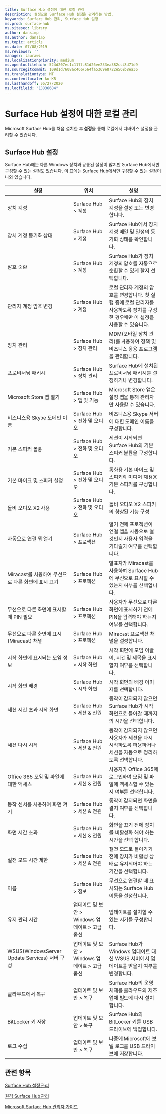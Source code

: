 ```yaml
---
title: Surface Hub 설정에 대한 로컬 관리
description: 설정으로 Surface Hub 설정을 관리하는 방법.
keywords: Surface Hub 관리, Surface Hub 설정
ms.prod: surface-hub
ms.sitesec: library
author: dansimp
ms.author: dansimp
ms.topic: article
ms.date: 07/08/2019
ms.reviewer: ''
manager: laurawi
ms.localizationpriority: medium
ms.openlocfilehash: 524d207ec1c117fb81d26ee233ea382ccb8d71d9
ms.sourcegitcommit: 109d1d7608ac4667564fa5369e8722e569b8ea36
ms.translationtype: MT
ms.contentlocale: ko-KR
ms.lasthandoff: 06/27/2020
ms.locfileid: "10836684"
---
```

# Surface Hub 설정에 대한 로컬 관리

Microsoft Surface Hub를 처음 설치한 후 **설정**을 통해 로컬에서 디바이스 설정을 관리할 수 있습니다.

## Surface Hub 설정

Surface Hub에는 다른 Windows 장치와 공통된 설정이 많지만 Surface Hub에서만 구성할 수 있는 설정도 있습니다. 이 표에는 Surface Hub에서만 구성할 수 있는 설정이 나와 있습니다. 

| 설정 | 위치 | 설명 |
| ------- | -------- | ----------- |
| 장치 계정 | Surface Hub > 계정 | Surface Hub의 장치 계정을 설정 또는 변경합니다. |
| 장치 계정 동기화 상태 | Surface Hub > 계정 | Surface Hub에서 장치 계정 메일 및 일정의 동기화 상태를 확인합니다. |
| 암호 순환 | Surface Hub > 계정 | Surface Hub가 장치 계정의 암호를 자동으로 순환할 수 있게 할지 선택합니다.|
| 관리자 계정 암호 변경  | Surface Hub > 계정 | 로컬 관리자 계정의 암호를 변경합니다. 첫 실행 중에 로컬 관리자를 사용하도록 장치를 구성한 경우에만 이 설정을 사용할 수 있습니다. |
| 장치 관리 | Surface Hub > 장치 관리 | MDM(모바일 장치 관리)를 사용하여 정책 및 비즈니스 응용 프로그램을 관리합니다. |
| 프로비저닝 패키지 | Surface Hub > 장치 관리 | Surface Hub에 설치된 프로비저닝 패키지를 설정하거나 변경합니다. |
| Microsoft Store 앱 열기 | Surface Hub > 앱 및 기능 | Microsoft Store 앱은 설정 앱을 통해 관리자만 사용할 수 있습니다. |
| 비즈니스용 Skype 도메인 이름 | Surface Hub > 전화 및 오디오 | 비즈니스용 Skype 서버에 대한 도메인 이름을 구성합니다. |
| 기본 스피커 볼륨 | Surface Hub > 전화 및 오디오 | 세션이 시작되면 Surface Hub의 기본 스피커 볼륨을 구성합니다. |
| 기본 마이크 및 스피커 설정 | Surface Hub > 전화 및 오디오 | 통화용 기본 마이크 및 스피커와 미디어 재생용 기본 스피커를 구성합니다. |
| 돌비 오디오 X2 사용 | Surface Hub > 전화 및 오디오 | 돌비 오디오 X2 스피커의 향상된 기능 구성 |
| 자동으로 연결 앱 열기 | Surface Hub > 프로젝션 | 열기 전에 프로젝션이 연결 앱을 자동으로 열 것인지 사용자 입력을 기다릴지 여부를 선택합니다. |
| Miracast를 사용하여 무선으로 다른 화면에 표시 끄기 | Surface Hub > 프로젝션 | 발표자가 Miracast를 사용하여 Surface Hub에 무선으로 표시할 수 있는지 여부를 선택합니다. |
| 무선으로 다른 화면에 표시할 때 PIN 필요 | Surface Hub > 프로젝션 | 사용자가 무선으로 다른 화면에 표시하기 전에 PIN을 입력해야 하는지 여부를 선택합니다. |
| 무선으로 다른 화면에 표시(Miracast) 채널 | Surface Hub > 프로젝션 | Miracast 프로젝션 채널을 설정합니다. |
| 시작 화면에 표시되는 모임 정보 | Surface Hub > 시작 화면 | 시작 화면에 모임 이끌이, 시간 및 제목을 표시할지 여부를 선택합니다. |
| 시작 화면 배경 |  Surface Hub > 시작 화면 | 시작 화면의 배경 이미지를 선택합니다. |
| 세션 시간 초과 시작 화면 | Surface Hub > 세션 & 전원 | 동작이 감지되지 않으면 Surface Hub가 시작 화면으로 돌아갈 때까지의 시간을 선택합니다. |
| 세션 다시 시작 | Surface Hub > 세션 & 전원 | 동작이 감지되지 않으면 사용자가 세션을 다시 시작하도록 허용하거나 세션을 자동으로 정리하도록 선택합니다. |
| Office 365 모임 및 파일에 대한 액세스 | Surface Hub > 세션 & 전원 | 사용자가 Office 365에 로그인하여 모임 및 파일에 액세스할 수 있는지 여부를 선택합니다. |
| 동작 센서를 사용하여 화면 켜기 | Surface Hub > 세션 & 전원 | 동작이 감지되면 화면을 켤지 여부를 선택합니다. |
| 화면 시간 초과 | Surface Hub > 세션 & 전원 | 화면을 끄기 전에 장치를 비활성화 해야 하는 시간을 선택 합니다. |
| 절전 모드 시간 제한 | Surface Hub > 세션 & 전원 | 절전 모드로 돌아가기 전에 장치가 비활성 상태로 유지되어야 하는 기간을 선택합니다. |
| 이름 | Surface Hub > 정보 | 무선으로 연결할 때 표시되는 Surface Hub 이름을 설정합니다. |
| 유지 관리 시간 | 업데이트 및 보안 &gt; Windows 업데이트 &gt; 고급 옵션 | 업데이트를 설치할 수 있는 시기를 구성합니다. |
| WSUS(WindowsServer Update Services) 서버 구성 | 업데이트 및 보안 &gt; Windows 업데이트 &gt; 고급 옵션 | Surface Hub가 Windows 업데이트 대신 WSUS 서버에서 업데이트를 받을지 여부를 변경합니다. |
| 클라우드에서 복구 | 업데이트 및 보안 &gt; 복구 | Surface Hub의 운영 체제를 클라우드의 제조업체 빌드에 다시 설치합니다. |
| BitLocker 키 저장 | 업데이트 및 보안 > 복구 | Surface Hub의 BitLocker 키를 USB 드라이브에 백업합니다. |
| 로그 수집 | 업데이트 및 보안 &gt; 복구 | 나중에 Microsoft에 보낼 로그를 USB 드라이브에 저장합니다. | 

## 관련 항목

[Surface Hub 설정 관리](manage-surface-hub-settings.md)

[원격 Surface Hub 관리](remote-surface-hub-management.md)

[Microsoft Surface Hub 관리자 가이드](surface-hub-administrators-guide.md)
